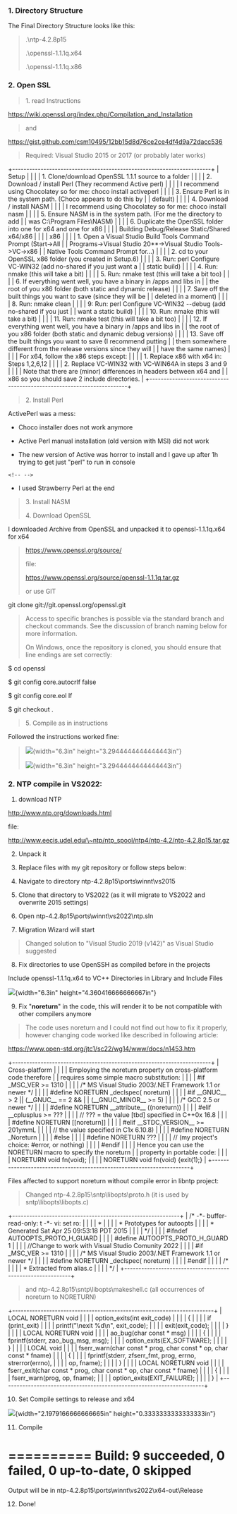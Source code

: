 ### 1. Directory Structure

The Final Directory Structure looks like this:

> .\\ntp-4.2.8p15
>
> .\\openssl-1.1.1q.x64
>
> .\\openssl-1.1.1q.x86

### 2. Open SSL

> 1\. read Instructions

<https://wiki.openssl.org/index.php/Compilation_and_Installation>

> and

<https://gist.github.com/csm10495/12bb15d8d76ce2ce4df4d9a72dacc536>

> Required: Visual Studio 2015 or 2017 (or probably later works)

+----------------------------------------------------------------------+
| Setup                                                                |
|                                                                      |
| 1\. Clone/download OpenSSL 1.1.1 source to a folder                  |
|                                                                      |
| 2\. Download / install Perl (They recommend Active perl)             |
|                                                                      |
| I recommend using Chocolatey so for me: choco install activeperl     |
|                                                                      |
| 3\. Ensure Perl is in the system path. (Choco appears to do this by  |
| default)                                                             |
|                                                                      |
| 4\. Download / install NASM                                          |
|                                                                      |
| I recommend using Chocolatey so for me: choco install nasm           |
|                                                                      |
| 5\. Ensure NASM is in the system path. (For me the directory to add  |
| was C:\\Program Files\\NASM)                                         |
|                                                                      |
| 6\. Duplicate the OpenSSL folder into one for x64 and one for x86    |
|                                                                      |
| Building Debug/Release Static/Shared x64/x86                         |
|                                                                      |
| x86                                                                  |
|                                                                      |
| 1\. Open a Visual Studio Build Tools Command Prompt (Start-\>All     |
| Programs-\>Visual Studio 20\*\*-\>Visual Studio Tools-\>VC-\>x86     |
| Native Tools Command Prompt for\...)                                 |
|                                                                      |
| 2\. cd to your OpenSSL x86 folder (you created in Setup.6)           |
|                                                                      |
| 3\. Run: perl Configure VC-WIN32 (add no-shared if you just want a   |
| static build)                                                        |
|                                                                      |
| 4\. Run: nmake (this will take a bit)                                |
|                                                                      |
| 5\. Run: nmake test (this will take a bit too)                       |
|                                                                      |
| 6\. If everything went well, you have a binary in /apps and libs in  |
| the root of you x86 folder (both static and dynamic release)         |
|                                                                      |
| 7\. Save off the built things you want to save (since they will be   |
| deleted in a moment)                                                 |
|                                                                      |
| 8\. Run: nmake clean                                                 |
|                                                                      |
| 9: Run: perl Configure VC-WIN32 \--debug (add no-shared if you just  |
| want a static build)                                                 |
|                                                                      |
| 10\. Run: nmake (this will take a bit)                               |
|                                                                      |
| 11\. Run: nmake test (this will take a bit too)                      |
|                                                                      |
| 12\. If everything went well, you have a binary in /apps and libs in |
| the root of you x86 folder (both static and dynamic debug versions)  |
|                                                                      |
| 13\. Save off the built things you want to save (I recommend putting |
| them somewhere different from the release versions since they will   |
| have the same names)                                                 |
|                                                                      |
| For x64, follow the x86 steps except:                                |
|                                                                      |
| 1\. Replace x86 with x64 in: Steps 1,2,6,12                          |
|                                                                      |
| 2\. Replace VC-WIN32 with VC-WIN64A in steps 3 and 9                 |
|                                                                      |
| Note that there are (minor) differences in headers between x64 and   |
| x86 so you should save 2 include directories.                        |
+----------------------------------------------------------------------+

> 2\. Install Perl

ActivePerl was a mess:

-   Choco installer does not work anymore

-   Active Perl manual installation (old version with MSI) did not work

-   The new version of Active was horror to install and I gave up after
    1h trying to get just "perl" to run in console

```{=html}
<!-- -->
```
-   I used Strawberry Perl at the end

> 3\. Install NASM
>
> 4\. Download OpenSSL

I downloaded Archive from OpenSSL and unpacked it to openssl-1.1.1q.x64
for x64

> <https://www.openssl.org/source/>
>
> file:
>
> <https://www.openssl.org/source/openssl-1.1.1q.tar.gz>
>
> or use GIT

git clone git://git.openssl.org/openssl.git

> Access to specific branches is possible via the standard branch and
> checkout commands. See the discussion of branch naming below for more
> information.
>
> On Windows, once the repository is cloned, you should ensure that line
> endings are set correctly:

\$ cd openssl

\$ git config core.autocrlf false

\$ git config core.eol lf

\$ git checkout .

> 5\. Compile as in instructions

Followed the instructions worked fine:

> ![](images\media\image1.png){width="6.3in"
> height="3.2944444444444443in"}
>
> ![](images\media\image2.png){width="6.3in"
> height="3.2944444444444443in"}

### 2. NTP compile in VS2022:

1.  download NTP

<http://www.ntp.org/downloads.html>

file:

http://www.eecis.udel.edu/\~ntp/ntp_spool/ntp4/ntp-4.2/ntp-4.2.8p15.tar.gz

2.  Unpack it

3.  Replace files with my git repository or follow steps below:

4.  Navigate to directory ntp-4.2.8p15\\ports\\winnt\\vs2015

5.  Clone that directory to VS2022 (as it will migrate to VS2022 and
    overwrite 2015 settings)

6.  Open ntp-4.2.8p15\\ports\\winnt\\vs2022\\ntp.sln

7.  Migration Wizard will start

> Changed solution to "Visual Studio 2019 (v142)" as Visual Studio
> suggested

8.  Fix directories to use OpenSSH as compiled before in the projects

Include openssl-1.1.1q.x64 to VC++ Directories in Library and Include
Files

![](images\media\image3.png){width="6.3in" height="4.360416666666667in"}

9.  Fix "**noreturn**" in the code, this will render it to be not
    compatible with other compilers anymore

> The code uses noreturn and I could not find out how to fix it
> properly, however changing code worked like described in following
> article:

<https://www.open-std.org/jtc1/sc22/wg14/www/docs/n1453.htm>

+----------------------------------------------------------------------+
| Cross-platform                                                       |
|                                                                      |
| Employing the noreturn property on cross-platform code therefore     |
| requires some simple macro substitution:                             |
|                                                                      |
| \#if \_MSC_VER \>= 1310                                              |
|                                                                      |
| /\* MS Visual Studio 2003/.NET Framework 1.1 or newer \*/            |
|                                                                      |
| \#define NORETURN \_declspec( noreturn)                              |
|                                                                      |
| \#if \_\_GNUC\_\_ \> 2 \|\| (\_\_GNUC\_\_ == 2 &&                    |
| (\_\_GNUC_MINOR\_\_ \>= 5)                                           |
|                                                                      |
| /\* GCC 2.5 or newer \*/                                             |
|                                                                      |
| \#define NORETURN \_\_attribute\_\_ ((noreturn))                     |
|                                                                      |
| \#elif \_\_cplusplus \>= ???                                         |
|                                                                      |
| // ??? = the value \[tbd\] specified in C++0x 16.8                   |
|                                                                      |
| \#define NORETURN \[\[noreturn\]\]                                   |
|                                                                      |
| \#elif \_\_STDC_VERSION\_\_ \>= 201ymmL                              |
|                                                                      |
| // the value specified in C1x 6.10.8)                                |
|                                                                      |
| \#define NORETURN \_Noreturn                                         |
|                                                                      |
| \#else                                                               |
|                                                                      |
| \#define NORETURN ???                                                |
|                                                                      |
| // (my project\'s choice: \#error, or nothing)                       |
|                                                                      |
| \#endif                                                              |
|                                                                      |
| Hence you can use the NORETURN macro to specify the noreturn         |
| property in portable code:                                           |
|                                                                      |
| NORETURN void fn(void);                                              |
|                                                                      |
| NORETURN void fn(void) {exit(1);}                                    |
+----------------------------------------------------------------------+

Files affected to support noreturn without compile error in libntp
project:

> Changed ntp-4.2.8p15\\sntp\\libopts\\proto.h (it is used by
> sntp\\libopts\\libopts.c)

+-----------------------------------------------------------+
| /\* -\*- buffer-read-only: t -\*- vi: set ro:             |
|                                                           |
| \*                                                        |
|                                                           |
| \* Prototypes for autoopts                                |
|                                                           |
| \* Generated Sat Apr 25 09:53:18 PDT 2015                 |
|                                                           |
| \*/                                                       |
|                                                           |
| \#ifndef AUTOOPTS_PROTO_H\_GUARD                          |
|                                                           |
| \#define AUTOOPTS_PROTO_H\_GUARD 1                        |
|                                                           |
| //Change to work with Visual Studio Comunity 2022         |
|                                                           |
| \#if \_MSC_VER \>= 1310                                   |
|                                                           |
| /\* MS Visual Studio 2003/.NET Framework 1.1 or newer \*/ |
|                                                           |
| \#define NORETURN \_declspec( noreturn)                   |
|                                                           |
| \#endif                                                   |
|                                                           |
| /\*                                                       |
|                                                           |
| \* Extracted from alias.c                                 |
|                                                           |
| \*/                                                       |
+-----------------------------------------------------------+

> and ntp-4.2.8p15\\sntp\\libopts\\makeshell.c (all occurrences of
> noreturn to NORETURN)

+-----------------------------------------------------------------------+
| LOCAL NORETURN void                                                   |
|                                                                       |
| option_exits(int exit_code)                                           |
|                                                                       |
| {                                                                     |
|                                                                       |
| if (print_exit)                                                       |
|                                                                       |
| printf(\"\\nexit %d\\n\", exit_code);                                 |
|                                                                       |
| exit(exit_code);                                                      |
|                                                                       |
| }                                                                     |
|                                                                       |
| LOCAL NORETURN void                                                   |
|                                                                       |
| ao_bug(char const \* msg)                                             |
|                                                                       |
| {                                                                     |
|                                                                       |
| fprintf(stderr, zao_bug_msg, msg);                                    |
|                                                                       |
| option_exits(EX_SOFTWARE);                                            |
|                                                                       |
| }                                                                     |
|                                                                       |
| LOCAL void                                                            |
|                                                                       |
| fserr_warn(char const \* prog, char const \* op, char const \* fname) |
|                                                                       |
| {                                                                     |
|                                                                       |
| fprintf(stderr, zfserr_fmt, prog, errno, strerror(errno),             |
|                                                                       |
| op, fname);                                                           |
|                                                                       |
| }                                                                     |
|                                                                       |
| LOCAL NORETURN void                                                   |
|                                                                       |
| fserr_exit(char const \* prog, char const \* op, char const \* fname) |
|                                                                       |
| {                                                                     |
|                                                                       |
| fserr_warn(prog, op, fname);                                          |
|                                                                       |
| option_exits(EXIT_FAILURE);                                           |
|                                                                       |
| }                                                                     |
+-----------------------------------------------------------------------+

10. Set Compile settings to release and x64

![](images\media\image4.png){width="2.1979166666666665in"
height="0.3333333333333333in"}

11. Compile

========== Build: 9 succeeded, 0 failed, 0 up-to-date, 0 skipped
==========

Output will be in ntp-4.2.8p15\\ports\\winnt\\vs2022\\x64-out\\Release

12. Done!
